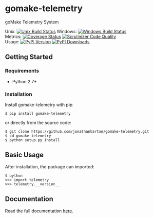 # gomake-telemetry

goMake Telemetry System

Unix: [![Unix Build Status](http://img.shields.io/travis/jonathanbarton/gomake-telemetry/master.svg)](https://travis-ci.org/jonathanbarton/gomake-telemetry) Windows: [![Windows Build Status](https://img.shields.io/appveyor/ci/jonathanbarton/gomake-telemetry/master.svg)](https://ci.appveyor.com/project/jonathanbarton/gomake-telemetry)<br>Metrics: [![Coverage Status](http://img.shields.io/coveralls/jonathanbarton/gomake-telemetry/master.svg)](https://coveralls.io/r/jonathanbarton/gomake-telemetry) [![Scrutinizer Code Quality](http://img.shields.io/scrutinizer/g/jonathanbarton/gomake-telemetry.svg)](https://scrutinizer-ci.com/g/jonathanbarton/gomake-telemetry/?branch=master)<br>Usage: [![PyPI Version](http://img.shields.io/pypi/v/gomake-telemetry.svg)](https://pypi.python.org/pypi/gomake-telemetry) [![PyPI Downloads](http://img.shields.io/pypi/dm/gomake-telemetry.svg)](https://pypi.python.org/pypi/gomake-telemetry)

## Getting Started

### Requirements

* Python 2.7+

### Installation

Install gomake-telemetry with pip:

```
$ pip install gomake-telemetry
```

or directly from the source code:

```
$ git clone https://github.com/jonathanbarton/gomake-telemetry.git
$ cd gomake-telemetry
$ python setup.py install
```

## Basic Usage

After installation, the package can imported:

```
$ python
>>> import telemetry
>>> telemetry.__version__
```

## Documentation

Read the full documentation [here](http://jonathanbarton.github.io/gomake-telemetry).
